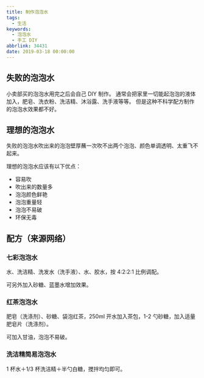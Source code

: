 ```yaml
---
title: 制作泡泡水
tags:
  - 生活
keywords:
  - 泡泡水
  - 手工 DIY
abbrlink: 34431
date: 2019-03-18 00:00:00
---
```


## 失败的泡泡水

小卖部买的泡泡水用完之后会自己 DIY 制作。
通常会把家里一切能起泡泡的液体加入，肥皂、洗衣粉、洗洁精、沐浴露、洗手液等等。
但是这种不科学配方制作的泡泡水效果都不好。


## 理想的泡泡水

失败的泡泡水吹出来的泡泡壁厚蘸一次吹不出两个泡泡、颜色单调透明、太重飞不起来。

理想的泡泡水应该有以下优点：
- 容易吹
- 吹出来的数量多
- 泡泡颜色鲜艳
- 泡泡重量轻
- 泡泡不易破
- 环保无毒


## 配方（来源网络）


### 七彩泡泡水

水、洗洁精、洗发水（洗手液）、水、胶水，按 4:2:2:1 比例调配。

可另外加入砂糖、蓝墨水增加效果。


### 红茶泡泡水

肥皂（洗涤剂）、砂糖、袋泡红茶，250ml 开水加入茶包，1-2 勺砂糖，加入适量肥皂片（洗涤剂）。

可加入甘油，泡泡不易破。


### 洗洁精简易泡泡水

1 杯水＋1/3 杯洗洁精＋半勺白糖，搅拌均匀即可。